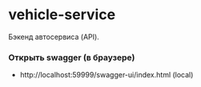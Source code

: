 # vehicle-service

Бэкенд автосервиса (API).

### Открыть swagger (в браузере)

- http://localhost:59999/swagger-ui/index.html (local)
